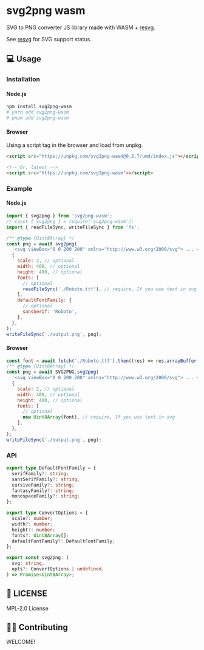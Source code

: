# svg2png wasm

SVG to PNG converter JS library made with WASM + [resvg](https://crates.io/crates/resvg).

See [resvg](https://github.com/RazrFalcon/resvg#svg-support) for SVG support status.

## 💻 Usage

### Installation

#### Node.js

```sh
npm install svg2png-wasm
# yarn add svg2png-wasm
# pnpm add svg2png-wasm
```

#### Browser

Using a script tag in the browser and load from unpkg.

```html
<script src="https://unpkg.com/svg2png-wasm@0.2.7/umd/index.js"></script>

<!-- Or, latest -->
<script src="https://unpkg.com/svg2png-wasm"></script>
```

### Example

#### Node.js

```js
import { svg2png } from 'svg2png-wasm';
// const { svg2png } = require('svg2png-wasm');
import { readFileSync, writeFileSync } from 'fs';

/** @type {Uint8Array} */
const png = await svg2png(
  '<svg viewBox="0 0 200 200" xmlns="http://www.w3.org/2000/svg"> ... </svg>',
  {
    scale: 2, // optional
    width: 400, // optional
    height: 400, // optional
    fonts: [
      // optional
      readFileSync('./Roboto.ttf'), // require, If you use text in svg
    ],
    defaultFontFamily: {
      // optional
      sansSerif: 'Roboto',
    },
  },
);
writeFileSync('./output.png', png);
```

#### Browser

```js
const font = await fetch('./Roboto.ttf').then((res) => res.arrayBuffer());
/** @type {Uint8Array} */
const png = await SVG2PNG.svg2png(
  '<svg viewBox="0 0 200 200" xmlns="http://www.w3.org/2000/svg"> ... </svg>',
  {
    scale: 2, // optional
    width: 400, // optional
    height: 400, // optional
    fonts: [
      // optional
      new Uint8Array(font), // require, If you use text in svg
    ],
  },
);
writeFileSync('./output.png', png);
```

### API

```ts
export type DefaultFontFamily = {
  serifFamily?: string;
  sansSerifFamily?: string;
  cursiveFamily?: string;
  fantasyFamily?: string;
  monospaceFamily?: string;
};

export type ConvertOptions = {
  scale?: number;
  width?: number;
  height?: number;
  fonts?: Uint8Array[];
  defaultFontFamily?: DefaultFontFamily;
};

export const svg2png: (
  svg: string,
  opts?: ConvertOptions | undefined,
) => Promise<Uint8Array>;
```

## 📄 LICENSE

MPL-2.0 License

## 🙋‍♂️ Contributing

WELCOME!
